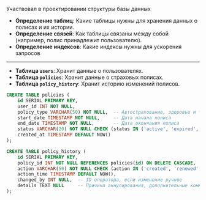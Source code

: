 
Участвовал в проектировании структуры базы данных
- **Определение таблиц**: Какие таблицы нужны для хранения данных о полисах и их истории.
- **Определение связей**: Как таблицы связаны между собой (например, полис принадлежит пользователю).
- **Определение индексов**: Какие индексы нужны для ускорения запросов
---
- **Таблица `users`**: Хранит данные о пользователях.
- **Таблица `policies`**: Хранит данные о страховых полисах.
- **Таблица `policy_history`**: Хранит историю изменений полисов.


```sql
CREATE TABLE policies (
    id SERIAL PRIMARY KEY,
    user_id INT NOT NULL,
    policy_type VARCHAR(50) NOT NULL,  -- Автострахование, здоровье и т. д.
    start_date TIMESTAMP NOT NULL,     -- Дата начала полиса
    end_date TIMESTAMP NOT NULL,       -- Дата окончания полиса
    status VARCHAR(20) NOT NULL CHECK (status IN ('active', 'expired', 'canceled')),
    created_at TIMESTAMP DEFAULT NOW()
);

```

```sql
CREATE TABLE policy_history (
    id SERIAL PRIMARY KEY,
    policy_id INT NOT NULL REFERENCES policies(id) ON DELETE CASCADE,
    action VARCHAR(50) NOT NULL CHECK (action IN ('created', 'renewed', 'canceled', 'expired', 'updated')),
    action_time TIMESTAMP DEFAULT NOW(),
    changed_by INT NULL,  -- ID оператора, если изменение ручное
    details TEXT NULL     -- Причина аннулирования, дополнительные комментарии
);
```